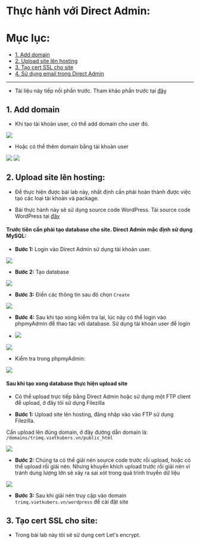# Thực hành với Direct Admin:

# Mục lục:

- [1. Add domain](#1)
- [2. Upload site lên hosting](#2)
- [3. Tạo cert SSL cho site](#3)
- [4. Sử dụng email trong Direct Admin](#4)

----------------------------------------------------------

- Tài liệu này tiếp nối phần trước. Tham khảo phần trước tại [đây](https://github.com/trimq/ghichep/blob/master/TriMQ/DirectAdmin/docs/2.%20Concepts-DirectAdmin.md)

<a name="2"></a>
## 1. Add domain

- Khi tạo tài khoản user, có thể add domain cho user đó.

<img src="https://github.com/trimq/ghichep/blob/master/TriMQ/DirectAdmin/images/26.png">

- Hoặc có thể thêm domain bằng tài khoản user

<img src="https://github.com/trimq/ghichep/blob/master/TriMQ/DirectAdmin/images/28.png">

<img src="https://github.com/trimq/ghichep/blob/master/TriMQ/DirectAdmin/images/29.png">

<a name="2"></a>
## 2. Upload site lên hosting:

- Để thực hiện được bài lab này, nhất định cần phải hoàn thành được việc tạo các loại tài khoản và package.

- Bài thực hành này sẽ sử dụng source code WordPress. Tải source code WordPress tại [đây](https://wordpress.org/download/)

#### Trước tiên cần phải tạo database cho site. Direct Admin mặc định sử dụng MySQL:

- <b>Bước 1:</b> Login vào Direct Admin sử dụng tài khoản user.

<img src="https://github.com/trimq/ghichep/blob/master/TriMQ/DirectAdmin/images/30.png">

- <b>Bước 2:</b> Tạo database 

<img src="https://github.com/trimq/ghichep/blob/master/TriMQ/DirectAdmin/images/21.png">

- <b>Bước 3:</b> Điền các thông tin sau đó chọn `Create`

<img src="https://github.com/trimq/ghichep/blob/master/TriMQ/DirectAdmin/images/22.png">

- <b>Bước 4:</b> Sau khi tạo xong kiểm tra lại, lúc này có thể login vào phpmyAdmin để thao tác với database. Sử dụng tài khoản user để login

- <img src="https://github.com/trimq/ghichep/blob/master/TriMQ/DirectAdmin/images/23.png">

<img src="https://github.com/trimq/ghichep/blob/master/TriMQ/DirectAdmin/images/24.png">

- Kiểm tra trong phpmyAdmin:

<img src="https://github.com/trimq/ghichep/blob/master/TriMQ/DirectAdmin/images/25.png">


#### Sau khi tạo xong database thực hiện upload site

- Có thể upload trực tiếp bằng Direct Admin hoặc sử dụng một FTP client để upload, ở đây tôi sử dụng Filezilla

- <b>Bước 1:</b> Upload site lên hosting, đăng nhập vào vào FTP sử dụng Filezilla.

Cần upload lên đúng domain, ở đây đường dẫn domain là: `/domains/trimq.vietkubers.vn/public_html`

<img src="https://github.com/trimq/ghichep/blob/master/TriMQ/DirectAdmin/images/31.png">

- <b>Bước 2:</b> Chúng ta có thể giải nén source code trước rồi upload, hoặc có thể upload rồi giải nén. Nhưng khuyến khích upload trước rồi giải nén vì tránh dung lượng lớn sẽ xảy ra sai xót trong quá trình truyền dữ liệu

<img src="https://github.com/trimq/ghichep/blob/master/TriMQ/DirectAdmin/images/32.png">

- <b>Bước 3:</b> Sau khi giải nén truy cập vào domain `trimq.vietkubers.vn/wordpress` để cài đặt site

<a name="3"></a>
## 3. Tạo cert SSL cho site:

- Trong bài lab này tôi sẽ sử dụng cert Let's encrypt.


























